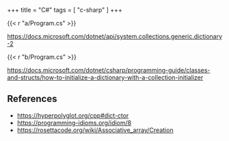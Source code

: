 +++
title = "C#"
tags = [ "c-sharp" ]
+++

{{< r "a/Program.cs" >}}

<https://docs.microsoft.com/dotnet/api/system.collections.generic.dictionary-2>

{{< r "b/Program.cs" >}}

<https://docs.microsoft.com/dotnet/csharp/programming-guide/classes-and-structs/how-to-initialize-a-dictionary-with-a-collection-initializer>

## References

- <https://hyperpolyglot.org/cpp#dict-ctor>
- <https://programming-idioms.org/idiom/8>
- <https://rosettacode.org/wiki/Associative_array/Creation>
